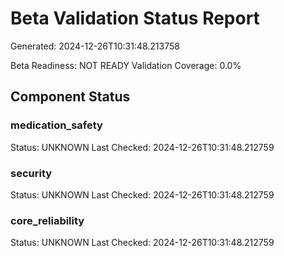 # Beta Validation Status Report
Generated: 2024-12-26T10:31:48.213758

Beta Readiness: NOT READY
Validation Coverage: 0.0%

## Component Status
### medication_safety
Status: UNKNOWN
Last Checked: 2024-12-26T10:31:48.212759

### security
Status: UNKNOWN
Last Checked: 2024-12-26T10:31:48.212759

### core_reliability
Status: UNKNOWN
Last Checked: 2024-12-26T10:31:48.212759
